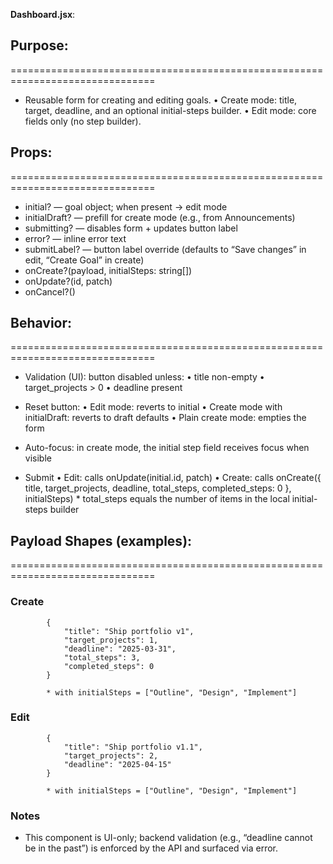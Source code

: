 **Dashboard.jsx**:

## Purpose:
===============================================================================

- Reusable form for creating and editing goals.
      • Create mode: title, target, deadline, and an optional initial-steps builder.
      • Edit mode: core fields only (no step builder).

## Props:
===============================================================================

- initial? — goal object; when present → edit mode
- initialDraft? — prefill for create mode (e.g., from Announcements)
- submitting? — disables form + updates button label
- error? — inline error text
- submitLabel? — button label override (defaults to “Save changes” in edit, “Create Goal” in create)
- onCreate?(payload, initialSteps: string[])
- onUpdate?(id, patch)
- onCancel?()

## Behavior:
===============================================================================

- Validation (UI): button disabled unless:
      • title non-empty
      • target_projects > 0
      • deadline present

- Reset button:
      • Edit mode: reverts to initial
      • Create mode with initialDraft: reverts to draft defaults
      • Plain create mode: empties the form

- Auto-focus: in create mode, the initial step field receives focus when visible
- Submit
      • Edit: calls onUpdate(initial.id, patch)
      • Create: calls
        onCreate({ title, target_projects, deadline, total_steps, completed_steps: 0 }, initialSteps)
            * total_steps equals the number of items in the local initial-steps builder

## Payload Shapes (examples):
===============================================================================

### Create

            {
                "title": "Ship portfolio v1",
                "target_projects": 1,
                "deadline": "2025-03-31",
                "total_steps": 3,
                "completed_steps": 0
            }
            
            * with initialSteps = ["Outline", "Design", "Implement"]

### Edit

            {
                "title": "Ship portfolio v1.1",
                "target_projects": 2,
                "deadline": "2025-04-15"
            }
            
            * with initialSteps = ["Outline", "Design", "Implement"]

### Notes
- This component is UI-only; backend validation (e.g., “deadline cannot be in the past”) is enforced by the API and surfaced via error.